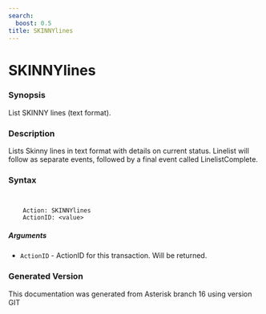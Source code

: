 ```yaml
---
search:
  boost: 0.5
title: SKINNYlines
---
```


# SKINNYlines

### Synopsis

List SKINNY lines (text format).

### Description

Lists Skinny lines in text format with details on current status. Linelist will follow as separate events, followed by a final event called LinelistComplete.<br>


### Syntax


```


    Action: SKINNYlines
    ActionID: <value>

```
##### Arguments


* `ActionID` - ActionID for this transaction. Will be returned.<br>


### Generated Version

This documentation was generated from Asterisk branch 16 using version GIT 